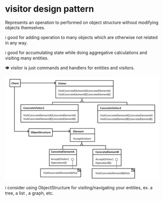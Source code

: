# visitor design pattern

Represents an operation to performed on object structure without modifying objects themselves.

:information_source: good for adding operation to many objects which are otherwise not related in any way.

:information_source: good for accumulating state while doing aggregative calculations and visiting many entities.

:eye: visitor is just commands and handlers for entities and visitors.

![](attachments/2021-10-25-23-50-48.png)

:information_source: consider using ObjectStructure for visiting/navigating your entities, ex. a tree, a list , a graph, etc.

